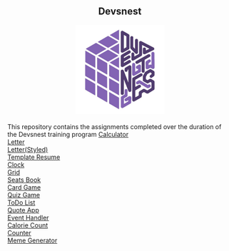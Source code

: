 <div align = "center">
<br>
    <h2>Devsnest</h2>
		<img src="devsnest.jpg" width="200" height="200" alt="logo">
	<br>
</div>
<br>
This repository contains the assignments completed over the duration of the Devsnest training program
<a href="https://shadowasphodel2919.github.io/Devsnest/Calculator/calc.html">Calculator</a><br>
<a href="https://shadowasphodel2919.github.io/Devsnest/THA1/letter.html">Letter</a><br>
<a href="https://shadowasphodel2919.github.io/Devsnest/THA2/letter.html">Letter(Styled)</a><br>
<a href="https://shadowasphodel2919.github.io/Devsnest/THA3/resume.html">Template Resume</a><br>
<a href="https://shadowasphodel2919.github.io/Devsnest/THA4/clock.html">Clock</a><br>
<a href="https://shadowasphodel2919.github.io/Devsnest/THA8/grid.html">Grid</a><br>
<a href="https://shadowasphodel2919.github.io/Devsnest/THA9/index.html">Seats Book</a><br>
<a href="https://shadowasphodel2919.github.io/Devsnest/THA10/game.html">Card Game</a><br>
<a href="https://shadowasphodel2919.github.io/Devsnest/THA11/quiz.html">Quiz Game</a><br>
<a href="https://shadowasphodel2919.github.io/Devsnest/THA12/index.html">ToDo List</a><br>
<a href="https://shadowasphodel2919.github.io/Devsnest/THA13/index.html">Quote App</a><br>
<a href="https://shadowasphodel2919.github.io/Devsnest/THA14/index.html">Event Handler</a><br>
<a href="https://dry-anchorage-31409.herokuapp.com/">Calorie Count</a><br>
<a href="https://afternoon-springs-62172.herokuapp.com/">Counter</a><br>
<a href="https://afternoon-mountain-55240.herokuapp.com/">Meme Generator</a><br>




